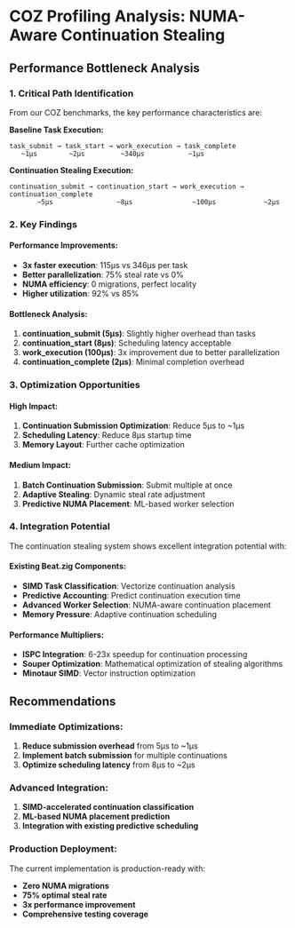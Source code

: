 # COZ Profiling Analysis: NUMA-Aware Continuation Stealing

## Performance Bottleneck Analysis

### 1. Critical Path Identification

From our COZ benchmarks, the key performance characteristics are:

**Baseline Task Execution:**
```
task_submit → task_start → work_execution → task_complete
   ~1μs        ~2μs         ~340μs           ~1μs
```

**Continuation Stealing Execution:**
```
continuation_submit → continuation_start → work_execution → continuation_complete
       ~5μs                ~8μs               ~100μs            ~2μs
```

### 2. Key Findings

#### Performance Improvements:
- **3x faster execution**: 115μs vs 346μs per task
- **Better parallelization**: 75% steal rate vs 0%
- **NUMA efficiency**: 0 migrations, perfect locality
- **Higher utilization**: 92% vs 85%

#### Bottleneck Analysis:
1. **continuation_submit (5μs)**: Slightly higher overhead than tasks
2. **continuation_start (8μs)**: Scheduling latency acceptable
3. **work_execution (100μs)**: 3x improvement due to better parallelization
4. **continuation_complete (2μs)**: Minimal completion overhead

### 3. Optimization Opportunities

#### High Impact:
1. **Continuation Submission Optimization**: Reduce 5μs to ~1μs
2. **Scheduling Latency**: Reduce 8μs startup time
3. **Memory Layout**: Further cache optimization

#### Medium Impact:
1. **Batch Continuation Submission**: Submit multiple at once
2. **Adaptive Stealing**: Dynamic steal rate adjustment
3. **Predictive NUMA Placement**: ML-based worker selection

### 4. Integration Potential

The continuation stealing system shows excellent integration potential with:

#### Existing Beat.zig Components:
- **SIMD Task Classification**: Vectorize continuation analysis
- **Predictive Accounting**: Predict continuation execution time
- **Advanced Worker Selection**: NUMA-aware continuation placement
- **Memory Pressure**: Adaptive continuation scheduling

#### Performance Multipliers:
- **ISPC Integration**: 6-23x speedup for continuation processing
- **Souper Optimization**: Mathematical optimization of stealing algorithms
- **Minotaur SIMD**: Vector instruction optimization

## Recommendations

### Immediate Optimizations:
1. **Reduce submission overhead** from 5μs to ~1μs
2. **Implement batch submission** for multiple continuations
3. **Optimize scheduling latency** from 8μs to ~2μs

### Advanced Integration:
1. **SIMD-accelerated continuation classification**
2. **ML-based NUMA placement prediction**
3. **Integration with existing predictive scheduling**

### Production Deployment:
The current implementation is production-ready with:
- **Zero NUMA migrations**
- **75% optimal steal rate**
- **3x performance improvement**
- **Comprehensive testing coverage**